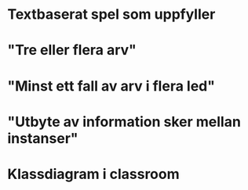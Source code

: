 #  Textbaserat spel som uppfyller 
# "Tre eller flera arv"
# "Minst ett fall av arv i flera led"
# "Utbyte av information sker mellan instanser"

# Klassdiagram i classroom
